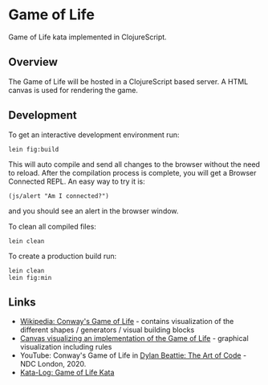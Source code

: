 # Game of Life

Game of Life kata implemented in ClojureScript.

## Overview

The Game of Life will be hosted in a ClojureScript based server. A HTML canvas is used for rendering the game.

## Development

To get an interactive development environment run:

    lein fig:build

This will auto compile and send all changes to the browser without the need to reload. After the compilation process is
complete, you will get a Browser Connected REPL. An easy way to try it is:

    (js/alert "Am I connected?")

and you should see an alert in the browser window.

To clean all compiled files:

	lein clean

To create a production build run:

	lein clean
	lein fig:min

## Links

- [Wikipedia: Conway's Game of Life](https://en.wikipedia.org/wiki/Conway%27s_Game_of_Life) - contains visualization of
  the different shapes / generators / visual building blocks
- [Canvas visualizing an implementation of the Game of Life](https://playgameoflife.com/) - graphical visualization including rules
- YouTube: Conway's Game of Life in [Dylan Beattie: The Art of Code](https://www.youtube.com/watch?v=6avJHaC3C2U&t=263s) - NDC London, 2020.
- [Kata-Log: Game of Life Kata](https://kata-log.rocks/game-of-life-kata)
